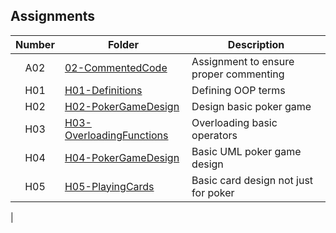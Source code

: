 ## Assignments

| Number | Folder | Description |
| :----: | ------ | ----------- |
|     A02   |    [02-CommentedCode](https://github.com/JefReeve/2143-OOP-Reeve/tree/master/Assignments/02-CommentedCode)    |      Assignment to ensure proper commenting       |
| H01 | [H01-Definitions](https://github.com/JefReeve/2143-OOP-Reeve/tree/master/Assignments/H01) | Defining OOP terms |
| H02 | [H02-PokerGameDesign](https://github.com/JefReeve/2143-OOP-Reeve/tree/master/Assignments/H02) | Design basic poker game |
| H03 | [H03-OverloadingFunctions](https://github.com/JefReeve/2143-OOP-Reeve/tree/master/Assignments/H03) | Overloading basic operators |
| H04 | [H04-PokerGameDesign](https://github.com/JefReeve/2143-OOP-Reeve/tree/master/Assignments/H04) | Basic UML poker game design |
| H05 | [H05-PlayingCards](https://github.com/JefReeve/2143-OOP-Reeve/tree/master/Assignments/H05) | Basic card design not just for poker | P01 | [P01-GameOfWar](https://github.com/JefReeve/2143-OOP-Reeve/tree/master/Assignments/P01) | Basic simulated game of war 
|
